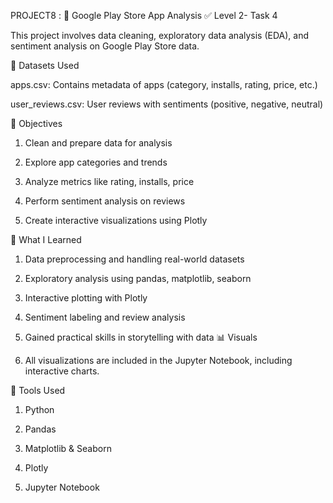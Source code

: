 PROJECT8 : 📱 Google Play Store App Analysis
✅ Level 2- Task 4

This project involves data cleaning, exploratory data analysis (EDA), and sentiment analysis on Google Play Store data.

📂 Datasets Used

apps.csv: Contains metadata of apps (category, installs, rating, price, etc.)

user_reviews.csv: User reviews with sentiments (positive, negative, neutral)


🎯 Objectives

1. Clean and prepare data for analysis

2. Explore app categories and trends

3. Analyze metrics like rating, installs, price

4. Perform sentiment analysis on reviews

5. Create interactive visualizations using Plotly


🧠 What I Learned

1. Data preprocessing and handling real-world datasets

2. Exploratory analysis using pandas, matplotlib, seaborn

3. Interactive plotting with Plotly

4. Sentiment labeling and review analysis

5. Gained practical skills in storytelling with data
📊 Visuals

6. All visualizations are included in the Jupyter Notebook, including interactive charts.


🚀 Tools Used

1. Python

2. Pandas

3. Matplotlib & Seaborn

4. Plotly

5. Jupyter Notebook
